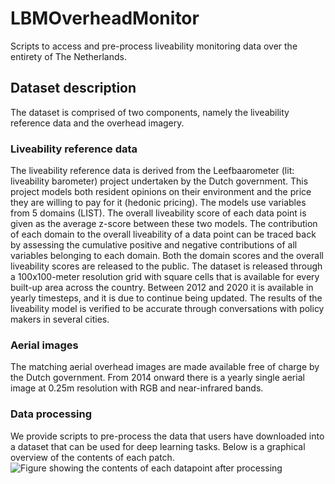 # LBMOverheadMonitor

Scripts to access and pre-process liveability monitoring data over the entirety of The Netherlands.

## Dataset description
The dataset is comprised of two components, namely the liveability reference data and the overhead imagery.

### Liveability reference data
The liveability reference data is derived from the Leefbaarometer (lit: liveability barometer) project undertaken by the Dutch government. This project models both resident opinions on their environment and the price they are willing to pay for it (hedonic pricing). The models use variables from 5 domains (LIST). The overall liveability score of each data point is given as the average z-score between these two models. The contribution of each domain to the overall liveability of a data point can be traced back by assessing the cumulative positive and negative contributions of all variables belonging to each domain. Both the domain scores and the overall liveability scores are released to the public. The dataset is released through a 100x100-meter resolution grid with square cells that is available for every built-up area across the country. Between 2012 and 2020 it is available in yearly timesteps, and it is due to continue being updated. The results of the liveability model is verified to be accurate through conversations with policy makers in several cities. 

### Aerial images
The matching aerial overhead images are made available free of charge by the Dutch government. From 2014 onward there is a yearly single aerial image at 0.25m resolution with RGB and near-infrared bands.

### Data processing
We provide scripts to pre-process the data that users have downloaded into a dataset that can be used for deep learning tasks. Below is a graphical overview of the contents of each patch.
![Figure showing the contents of each datapoint after processing](https://github.com/Bixbeat/LBMOverheadMonitor/blob/main/figures/lbm_3_gt.png?raw=true)

